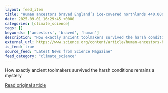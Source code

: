 ```yaml
---
layout: feed_item
title: "Human ancestors braved England’s ice-covered northlands 440,000 years ago"
date: 2025-09-01 16:29:45 +0000
categories: [climate_science]
tags: []
keywords: ['ancestors', 'braved', 'human']
description: "How exactly ancient toolmakers survived the harsh conditions remains a mystery"
external_url: https://www.science.org/content/article/human-ancestors-braved-england-s-ice-covered-northlands-440-000-years-ago
is_feed: true
source_feed: "Latest News from Science Magazine"
feed_category: "climate_science"
---
```


How exactly ancient toolmakers survived the harsh conditions remains a mystery

[Read original article](https://www.science.org/content/article/human-ancestors-braved-england-s-ice-covered-northlands-440-000-years-ago)
